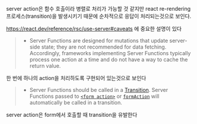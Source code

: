 server action은 함수 호출이라 병렬로 처리가 가능할 것 같지만 react re-rendering 프로세스(transition)을 발생시키기 때문에 순차적으로 응답이 처리되는것으로 보인다.

https://react.dev/reference/rsc/use-server#caveats 에 중요한 설명이 있다

> - Server Functions are designed for mutations that update server-side state; they are not recommended for data fetching. Accordingly, frameworks implementing Server Functions typically process one action at a time and do not have a way to cache the return value.

한 번에 하나의 action을 처리하도록 구현되어 있는것으로 보인다

> - Server Functions should be called in a [Transition](https://react.dev/reference/react/useTransition). Server Functions passed to [`<form action>`](https://react.dev/reference/react-dom/components/form#props) or [`formAction`](https://react.dev/reference/react-dom/components/input#props) will automatically be called in a transition.

server action은 form에서 호출할 때 transition을 유발한다